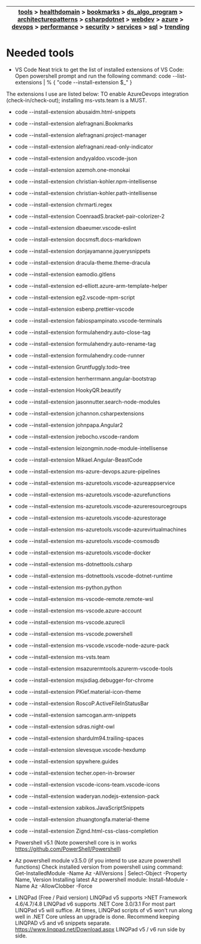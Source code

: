 | [tools](../tools/tools.md) > [healthdomain](../healthdomain/healthdomain.md) > [bookmarks](../bookmarks/bookmarks.md) > [ds_algo_program](../ds_algo_program/ds_algo_program.md) > [architecturepatterns](../architecturepatterns/architecturepatterns.md) > [csharpdotnet](../csharpdotnet/csharpdotnet.md) > [webdev](../webdev/webdev.md) > [azure](../azure/azure.md) > [devops](../devops/devops.md) > [performance](../performance/performance.md) > [security](../security/security.md) > [services](../services/services.md) > [sql](../sql/sql.md) > [trending](../trending/trending.md) |
| --- |

# Needed tools

- VS Code
Neat trick to get the list of installed extensions of VS Code:
Open powershell prompt and run the following command: code --list-extensions | % { "code --install-extension $_" }

The extensions I use are listed below: TO enable AzureDevops integration (check-in/check-out); installing ms-vsts.team is a MUST.
- code --install-extension abusaidm.html-snippets
- code --install-extension alefragnani.Bookmarks
- code --install-extension alefragnani.project-manager
- code --install-extension alefragnani.read-only-indicator
- code --install-extension andyyaldoo.vscode-json
- code --install-extension azemoh.one-monokai
- code --install-extension christian-kohler.npm-intellisense
- code --install-extension christian-kohler.path-intellisense
- code --install-extension chrmarti.regex
- code --install-extension CoenraadS.bracket-pair-colorizer-2
- code --install-extension dbaeumer.vscode-eslint
- code --install-extension docsmsft.docs-markdown
- code --install-extension donjayamanne.jquerysnippets
- code --install-extension dracula-theme.theme-dracula
- code --install-extension eamodio.gitlens
- code --install-extension ed-elliott.azure-arm-template-helper
- code --install-extension eg2.vscode-npm-script
- code --install-extension esbenp.prettier-vscode
- code --install-extension fabiospampinato.vscode-terminals
- code --install-extension formulahendry.auto-close-tag
- code --install-extension formulahendry.auto-rename-tag
- code --install-extension formulahendry.code-runner
- code --install-extension Gruntfuggly.todo-tree
- code --install-extension herrherrmann.angular-bootstrap
- code --install-extension HookyQR.beautify
- code --install-extension jasonnutter.search-node-modules
- code --install-extension jchannon.csharpextensions
- code --install-extension johnpapa.Angular2
- code --install-extension jrebocho.vscode-random
- code --install-extension leizongmin.node-module-intellisense
- code --install-extension Mikael.Angular-BeastCode
- code --install-extension ms-azure-devops.azure-pipelines
- code --install-extension ms-azuretools.vscode-azureappservice
- code --install-extension ms-azuretools.vscode-azurefunctions
- code --install-extension ms-azuretools.vscode-azureresourcegroups
- code --install-extension ms-azuretools.vscode-azurestorage
- code --install-extension ms-azuretools.vscode-azurevirtualmachines
- code --install-extension ms-azuretools.vscode-cosmosdb
- code --install-extension ms-azuretools.vscode-docker
- code --install-extension ms-dotnettools.csharp
- code --install-extension ms-dotnettools.vscode-dotnet-runtime
- code --install-extension ms-python.python
- code --install-extension ms-vscode-remote.remote-wsl
- code --install-extension ms-vscode.azure-account
- code --install-extension ms-vscode.azurecli
- code --install-extension ms-vscode.powershell
- code --install-extension ms-vscode.vscode-node-azure-pack
- code --install-extension ms-vsts.team
- code --install-extension msazurermtools.azurerm-vscode-tools
- code --install-extension msjsdiag.debugger-for-chrome
- code --install-extension PKief.material-icon-theme
- code --install-extension RoscoP.ActiveFileInStatusBar
- code --install-extension samcogan.arm-snippets
- code --install-extension sdras.night-owl
- code --install-extension shardulm94.trailing-spaces
- code --install-extension slevesque.vscode-hexdump
- code --install-extension spywhere.guides
- code --install-extension techer.open-in-browser
- code --install-extension vscode-icons-team.vscode-icons
- code --install-extension waderyan.nodejs-extension-pack
- code --install-extension xabikos.JavaScriptSnippets
- code --install-extension zhuangtongfa.material-theme
- code --install-extension Zignd.html-css-class-completion

- Powershell v5.1 (Note powershell core is in works https://github.com/PowerShell/Powershell)

- Az powershell module v3.5.0 (if you intend to use azure powershell functions)
Check installed version from powershell using command: Get-InstalledModule -Name Az -AllVersions | Select-Object -Property Name, Version
Installing latest Az powershell module: Install-Module -Name Az -AllowClobber -Force

- LINQPad (Free / Paid version)
LINQPad v5 supports >NET Framework 4.6/4.7/4.8
LINQPad v6 supports .NET Core 3.0/3.1
For most part LINQPad v5 will suffice. At times, LINQPad scripts of v5 won't run along well in .NET Core unless an upgrade is done.
Recommend keeping LINQPAD v5 and v6 snippets separate.
https://www.linqpad.net/Download.aspx
LINQPad v5 / v6 run side by side.
